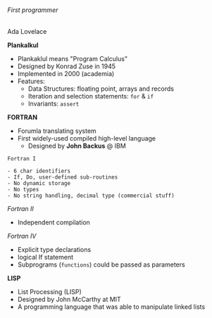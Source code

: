 ###### First programmer ######
Ada Lovelace
	
**Plankalkul**

- Plankaklul means "Program Calculus"
- Designed by Konrad Zuse in 1945
- Implemented in 2000 (academia)
- Features:
	- Data Structures: floating point, arrays and records
	- Iteration and selection statements: `for` & `if`
	- Invariants: `assert`
	
**FORTRAN**

- Forumla translating system
- First widely-used compiled high-level language
	- Designed by __John Backus__ @ IBM

```
Fortran I

- 6 char identifiers
- If, Do, user-defined sub-routines
- No dynamic storage
- No types
- No string handling, decimal type (commercial stuff)
```
*Fortran II*

- Independent compilation

*Fortran IV*

- Explicit type declarations
- logical If statement
- Subprograms (`functions`) could be passed as parameters

**LISP**

- List Processing (LISP)
- Designed by John McCarthy at MIT
- A programming language that was able to manipulate linked lists